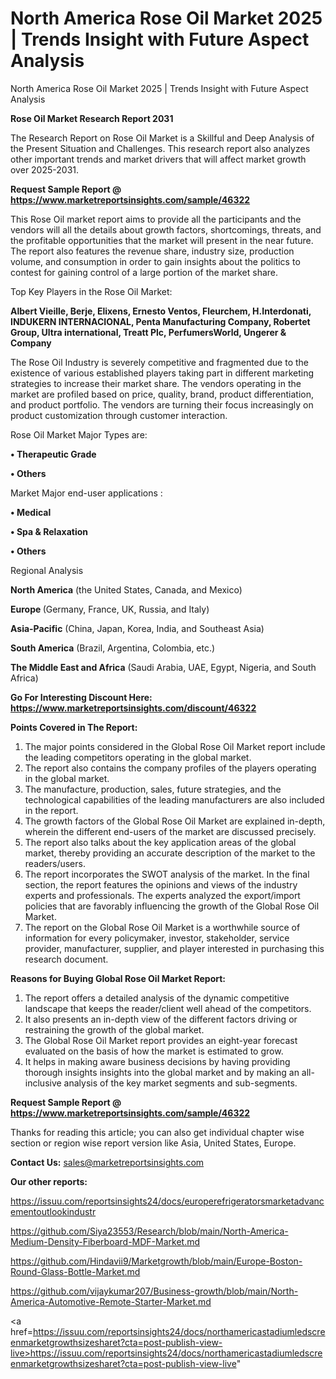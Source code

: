 # North America Rose Oil Market 2025 | Trends Insight with Future Aspect Analysis
North America Rose Oil Market 2025 | Trends Insight with Future Aspect Analysis

<strong>Rose Oil Market Research Report 2031</strong>

The Research Report on Rose Oil Market is a Skillful and Deep Analysis of the Present Situation and Challenges. This research report also analyzes other important trends and market drivers that will affect market growth over 2025-2031.

<strong>Request Sample Report @ <a href=https://www.marketreportsinsights.com/sample/46322>https://www.marketreportsinsights.com/sample/46322</a></strong>

This Rose Oil market report aims to provide all the participants and the vendors will all the details about growth factors, shortcomings, threats, and the profitable opportunities that the market will present in the near future. The report also features the revenue share, industry size, production volume, and consumption in order to gain insights about the politics to contest for gaining control of a large portion of the market share.

Top Key Players in the Rose Oil Market:

<strong>Albert Vieille, Berje, Elixens, Ernesto Ventos, Fleurchem, H.Interdonati, INDUKERN INTERNACIONAL, Penta Manufacturing Company, Robertet Group, Ultra international, Treatt Plc, PerfumersWorld, Ungerer & Company</strong>

The Rose Oil Industry is severely competitive and fragmented due to the existence of various established players taking part in different marketing strategies to increase their market share. The vendors operating in the market are profiled based on price, quality, brand, product differentiation, and product portfolio. The vendors are turning their focus increasingly on product customization through customer interaction.

Rose Oil Market Major Types are:

<strong>•  Therapeutic Grade

•  Others</strong>

Market Major end-user applications :

<strong>•  Medical

•  Spa & Relaxation

•  Others</strong>

Regional Analysis

</u><strong><b>North America</b></strong> (the United States, Canada, and Mexico)

<strong><b>Europe </b></strong>(Germany, France, UK, Russia, and Italy)

<strong><b>Asia-Pacific</b></strong> (China, Japan, Korea, India, and Southeast Asia)

<strong><b>South America</b></strong> (Brazil, Argentina, Colombia, etc.)

<strong><b>The Middle East and Africa</b></strong> (Saudi Arabia, UAE, Egypt, Nigeria, and South Africa)

<strong>Go For Interesting Discount Here: <a href=https://www.marketreportsinsights.com/discount/46322>https://www.marketreportsinsights.com/discount/46322</a></strong>

<strong>Points Covered in The Report:</strong>
<ol>
  <li>The major points considered in the Global Rose Oil Market report include the leading competitors operating in the global market.</li>
  <li>The report also contains the company profiles of the players operating in the global market.</li>
  <li>The manufacture, production, sales, future strategies, and the technological capabilities of the leading manufacturers are also included in the report.</li>
  <li>The growth factors of the Global Rose Oil Market are explained in-depth, wherein the different end-users of the market are discussed precisely.</li>
  <li>The report also talks about the key application areas of the global market, thereby providing an accurate description of the market to the readers/users.</li>
  <li>The report incorporates the SWOT analysis of the market. In the final section, the report features the opinions and views of the industry experts and professionals. The experts analyzed the export/import policies that are favorably influencing the growth of the Global Rose Oil Market.</li>
  <li>The report on the Global Rose Oil Market is a worthwhile source of information for every policymaker, investor, stakeholder, service provider, manufacturer, supplier, and player interested in purchasing this research document.</li>
</ol>
<strong>Reasons for Buying Global Rose Oil Market Report:</strong>

<ol>
  <li>The report offers a detailed analysis of the dynamic competitive landscape that keeps the reader/client well ahead of the competitors.</li>
  <li>It also presents an in-depth view of the different factors driving or restraining the growth of the global market.</li>
  <li>The Global Rose Oil Market report provides an eight-year forecast evaluated on the basis of how the market is estimated to grow.</li>
  <li>It helps in making aware business decisions by having providing thorough insights insights into the global market and by making an all-inclusive analysis of the key market segments and sub-segments.</li>
</ol>
<strong>Request Sample Report @ <a href=https://www.marketreportsinsights.com/sample/46322>https://www.marketreportsinsights.com/sample/46322</a></strong>


Thanks for reading this article; you can also get individual chapter wise section or region wise report version like Asia, United States, Europe.

<strong>Contact Us:</strong>
sales@marketreportsinsights.com

<strong>Our other reports:</strong>

<a href=https://issuu.com/reportsinsights24/docs/europerefrigeratorsmarketadvancementoutlookindustr>https://issuu.com/reportsinsights24/docs/europerefrigeratorsmarketadvancementoutlookindustr</a>

<a href=https://github.com/Siya23553/Research/blob/main/North-America-Medium-Density-Fiberboard-MDF-Market.md>https://github.com/Siya23553/Research/blob/main/North-America-Medium-Density-Fiberboard-MDF-Market.md</a>

<a href=https://github.com/Hindavii9/Marketgrowth/blob/main/Europe-Boston-Round-Glass-Bottle-Market.md>https://github.com/Hindavii9/Marketgrowth/blob/main/Europe-Boston-Round-Glass-Bottle-Market.md</a>

<a href=https://github.com/vijaykumar207/Business-growth/blob/main/North-America-Automotive-Remote-Starter-Market.md>https://github.com/vijaykumar207/Business-growth/blob/main/North-America-Automotive-Remote-Starter-Market.md</a>

<a href=https://issuu.com/reportsinsights24/docs/northamericastadiumledscreenmarketgrowthsizesharet?cta=post-publish-view-live>https://issuu.com/reportsinsights24/docs/northamericastadiumledscreenmarketgrowthsizesharet?cta=post-publish-view-live</a>"
